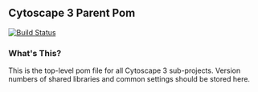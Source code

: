 ## Cytoscape 3 Parent Pom

[![Build Status](https://travis-ci.org/cytoscape/cytoscape-parent.svg?branch=develop)](https://travis-ci.org/cytoscape/cytoscape-parent)

### What's This?
This is the top-level pom file for all Cytoscape 3 sub-projects.
Version numbers of shared libraries and common settings should be stored here.


